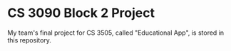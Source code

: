 # CS 3090 Block 2 Project 

My team's final project for CS 3505, called "Educational App", is stored in this repository. 
